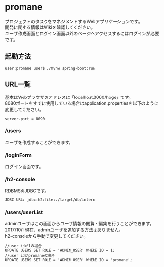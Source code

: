 # promane
プロジェクトのタスクをマネジメントするWebアプリケーションです。  
開発に関する情報はWikiを確認してください。  
ユーザ作成画面とログイン画面以外のページへアクセスするにはログインが必要です。

## 起動方法
``` terminal
user:promane user$ ./mvnw spring-boot:run
```

## URL一覧
基本はWebブラウザのアドレスに「localhost:8080/hoge」です。  
8080ポートをすでに使用している場合はapplication.propertiesを以下のように変更してください。
``` application.properties
server.port = 8090
```

### /users
ユーザを作成することができます。  

### /loginForm
ログイン画面です。

### /h2-console
RDBMSのJDBCです。  
```
JDBC URL: jdbc:h2:file:./target/db/intern
```

### /users/userList
adminユーザはこの画面からユーザ情報の閲覧・編集を行うことができます。  
2017/10/1 現在、adminユーザを追加する方法はありません。  
h2-consoleから手動で変更してください。
```
//user idが1の場合
UPDATE USERS SET ROLE = 'ADMIN_USER' WHERE ID = 1;
//user idがpromaneの場合
UPDATE USERS SET ROLE = 'ADMIN_USER' WHERE ID = 'promane';
```
